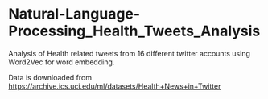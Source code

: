 # Natural-Language-Processing_Health_Tweets_Analysis
Analysis of Health related tweets from 16 different twitter accounts using Word2Vec for word embedding.

Data is downloaded from https://archive.ics.uci.edu/ml/datasets/Health+News+in+Twitter
